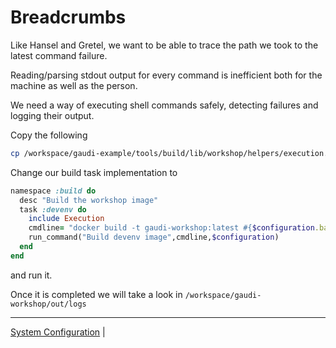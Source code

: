 # Breadcrumbs

Like Hansel and Gretel, we want to be able to trace the path we took to the latest command failure.

Reading/parsing stdout output for every command is inefficient both for the machine as well as the person.

We need a way of executing shell commands safely, detecting failures and logging their output.

Copy the following

```sh
cp /workspace/gaudi-example/tools/build/lib/workshop/helpers/execution.rb /workspace/gaudi-workshop/tools/build/lib/workshop/helpers/execution.rb
```

Change our build task implementation to

```ruby
namespace :build do
  desc "Build the workshop image"
  task :devenv do
    include Execution
    cmdline= "docker build -t gaudi-workshop:latest #{$configuration.base}/src/devenv"
    run_command("Build devenv image",cmdline,$configuration)
  end
end
```

and run it.

Once it is completed we will take a look in `/workspace/gaudi-workshop/out/logs`

----
[System Configuration](03.md) | [](05.md)
